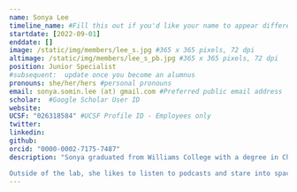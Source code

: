 ```yaml
---
name: Sonya Lee
timeline_name: #Fill this out if you'd like your name to appear differently on the Timeline.
startdate: [2022-09-01]
enddate: []
image: /static/img/members/lee_s.jpg #365 x 365 pixels, 72 dpi
altimage: /static/img/members/lee_s_pb.jpg #365 x 365 pixels, 72 dpi
position: Junior Specialist
#subsequent:  update once you become an alumnus
pronouns: she/her/hers #personal pronouns
email: sonya.somin.lee (at) gmail.com #Preferred public email address
scholar:  #Google Scholar User ID
website:
UCSF: "026318584" #UCSF Profile ID - Employees only
twitter:
linkedin:
github:
orcid: "0000-0002-7175-7487"
description: "Sonya graduated from Williams College with a degree in Chemistry. As an undergraduate, she studied antibiotic resistance mutations in beta-lactamase under [Dr. Kathryn Hart](https://sites.williams.edu/kmh8/).

Outside of the lab, she likes to listen to podcasts and stare into space."
---
```

